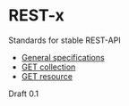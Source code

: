 # REST-x
Standards for stable REST-API

- [General specifications](general.md)
- [GET collection](GET_collection.md)
- [GET resource](GET_resource.md)

Draft 0.1
